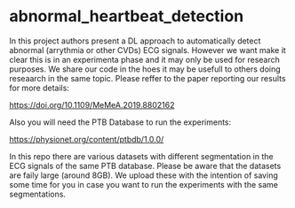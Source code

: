 # abnormal_heartbeat_detection

In this project authors present a DL approach to automatically detect abnormal (arrythmia or other CVDs) ECG signals. However we want make it clear this is in an experimenta phase and it may only be used for research purposes. We share our code in the hoes it may be usefull to others doing reseaarch in the same topic. Please reffer to the paper reporting our results for more details:

https://doi.org/10.1109/MeMeA.2019.8802162

Also you will need the PTB Database to run the experiments:

https://physionet.org/content/ptbdb/1.0.0/

In this repo there are various datasets with different segmentation in the ECG signals of the same PTB database. Please be aware that the datasets are faily large (around 8GB). We upload these with the intention of saving some time for you in case you want to run the experiments with the same segmentations.
